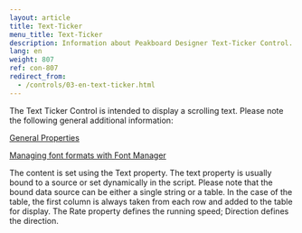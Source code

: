 ```yaml
---
layout: article
title: Text-Ticker
menu_title: Text-Ticker
description: Information about Peakboard Designer Text-Ticker Control.
lang: en
weight: 807
ref: con-807
redirect_from:
  - /controls/03-en-text-ticker.html
---
```


The Text Ticker Control is intended to display a scrolling text. Please note the following general additional information:

[General Properties](/controls/01-en-general-properties.html)

[Managing font formats with Font Manager](/misc/04-en-fonts.html)

The content is set using the Text property. The text property is usually bound to a source or set dynamically in the script. Please note that the bound data source can be either a single string or a table. In the case of the table, the first column is always taken from each row and added to the table for display.
The Rate property defines the running speed; Direction defines the direction.